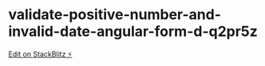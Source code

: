 # validate-positive-number-and-invalid-date-angular-form-d-q2pr5z

[Edit on StackBlitz ⚡️](https://stackblitz.com/edit/validate-positive-number-and-invalid-date-angular-form-d-q2pr5z)